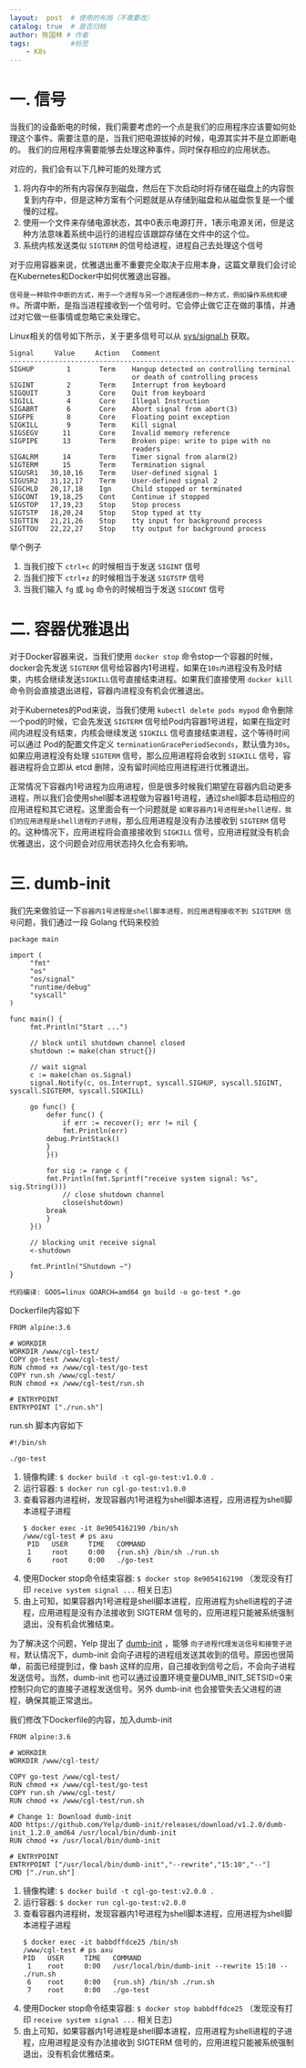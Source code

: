 ```yaml
---
layout:  post  # 使用的布局（不需要改）
catalog: true  # 是否归档
author: 陈国林 # 作者
tags:          #标签
    - K8s
---
```


# 一. 信号
当我们的设备断电的时候，我们需要考虑的一个点是我们的应用程序应该要如何处理这个事件。需要注意的是，当我们把电源拔掉的时候，电源其实并不是立即断电的。
我们的应用程序需要能够去处理这种事件，同时保存相应的应用状态。

对应的，我们会有以下几种可能的处理方式

1. 将内存中的所有内容保存到磁盘，然后在下次启动时将存储在磁盘上的内容恢复到内存中，但是这种方案有个问题就是从存储到磁盘和从磁盘恢复是一个缓慢的过程。
2. 使用一个文件来存储电源状态，其中0表示电源打开，1表示电源关闭，但是这种方法意味着系统中运行的进程应该跟踪存储在文件中的这个位。
3. 系统内核发送类似 `SIGTERM` 的信号给进程，进程自己去处理这个信号

对于应用容器来说，优雅退出重不重要完全取决于应用本身，这篇文章我们会讨论在Kubernetes和Docker中如何优雅退出容器。

`信号是一种软件中断的方式，用于一个进程与另一个进程通信的一种方式，例如操作系统和硬件`。所谓中断，是指当进程接收到一个信号时。它会停止做它正在做的事情，并通过对它做一些事情或忽略它来处理它。

Linux相关的信号如下所示，关于更多信号可以从 [sys/signal.h](https://unix.superglobalmegacorp.com/Net2/newsrc/sys/signal.h.html) 获取。

```
Signal     Value     Action   Comment
----------------------------------------------------------------------
SIGHUP        1       Term    Hangup detected on controlling terminal
                              or death of controlling process
SIGINT        2       Term    Interrupt from keyboard
SIGQUIT       3       Core    Quit from keyboard
SIGILL        4       Core    Illegal Instruction
SIGABRT       6       Core    Abort signal from abort(3)
SIGFPE        8       Core    Floating point exception
SIGKILL       9       Term    Kill signal
SIGSEGV      11       Core    Invalid memory reference
SIGPIPE      13       Term    Broken pipe: write to pipe with no
                              readers
SIGALRM      14       Term    Timer signal from alarm(2)
SIGTERM      15       Term    Termination signal
SIGUSR1   30,10,16    Term    User-defined signal 1
SIGUSR2   31,12,17    Term    User-defined signal 2
SIGCHLD   20,17,18    Ign     Child stopped or terminated
SIGCONT   19,18,25    Cont    Continue if stopped
SIGSTOP   17,19,23    Stop    Stop process
SIGTSTP   18,20,24    Stop    Stop typed at tty
SIGTTIN   21,21,26    Stop    tty input for background process
SIGTTOU   22,22,27    Stop    tty output for background process
```

举个例子

1. 当我们按下 `ctrl+c` 的时候相当于发送 `SIGINT` 信号
2. 当我们按下 `ctrl+z` 的时候相当于发送 `SIGTSTP` 信号
3. 当我们输入 `fg` 或 `bg` 命令的时候相当于发送 `SIGCONT` 信号

# 二. 容器优雅退出
对于Docker容器来说，当我们使用 `docker stop` 命令stop一个容器的时候，docker会先发送 `SIGTERM` 信号给容器内1号进程，如果在`10s内`进程没有及时结束，内核会继续发送`SIGKILL`信号直接结束进程。如果我们直接使用 `docker kill` 命令则会直接退出进程，容器内进程没有机会优雅退出。

对于Kubernetes的Pod来说，当我们使用 `kubectl delete pods mypod` 命令删除一个pod的时候，它会先发送 `SIGTERM` 信号给Pod内容器1号进程，如果在指定时间内进程没有结束，内核会继续发送 `SIGKILL` 信号直接结束进程，这个等待时间可以通过 Pod的配置文件定义 `terminationGracePeriodSeconds`，默认值为`30s`。如果应用进程没有处理 `SIGTERM` 信号，那么应用进程将会收到 `SIGKILL` 信号，容器进程将会立即从 etcd 删除，没有留时间给应用进程进行优雅退出。

正常情况下容器内1号进程为应用进程，但是很多时候我们期望在容器内启动更多进程，所以我们会使用shell脚本进程做为容器1号进程，通过shell脚本启动相应的应用进程和其它进程。这里面会有一个问题就是 `如果容器内1号进程是shell进程，我们的应用进程是shell进程的子进程`，那么应用进程是没有办法接收到 `SIGTERM` 信号的。这种情况下，应用进程将会直接接收到 `SIGKILL` 信号，应用进程就没有机会优雅退出，这个问题会对应用状态持久化会有影响。

# 三. dumb-init
我们先来做验证一下`容器内1号进程是shell脚本进程，则应用进程接收不到 SIGTERM 信号`问题，我们通过一段 Golang 代码来校验

```
package main

import (
     "fmt"
     "os"
     "os/signal"
     "runtime/debug"
     "syscall"
)

func main() {
     fmt.Println("Start ...")

     // block until shutdown channel closed
     shutdown := make(chan struct{})

     // wait signal
     c := make(chan os.Signal)
     signal.Notify(c, os.Interrupt, syscall.SIGHUP, syscall.SIGINT, syscall.SIGTERM, syscall.SIGKILL)

     go func() {
         defer func() {
             if err := recover(); err != nil {
	         fmt.Println(err)
		 debug.PrintStack()
	     }
         }()

         for sig := range c {
	     fmt.Println(fmt.Sprintf("receive system signal: %s", sig.String()))
             // close shutdown channel
             close(shutdown)
	     break
         }
     }()

     // blocking unit receive signal
     <-shutdown
     
     fmt.Println("Shutdown ~")
}

代码编译: GOOS=linux GOARCH=amd64 go build -o go-test *.go 
```

Dockerfile内容如下

```
FROM alpine:3.6

# WORKDIR
WORKDIR /www/cgl-test/
COPY go-test /www/cgl-test/
RUN chmod +x /www/cgl-test/go-test
COPY run.sh /www/cgl-test/
RUN chmod +x /www/cgl-test/run.sh

# ENTRYPOINT
ENTRYPOINT ["./run.sh"]
```

run.sh 脚本内容如下

```
#!/bin/sh

./go-test
```

1. 镜像构建: `$ docker build -t cgl-go-test:v1.0.0 .`
2. 运行容器: `$ docker run cgl-go-test:v1.0.0`
3. 查看容器内进程树，发现容器内1号进程为shell脚本进程，应用进程为shell脚本进程子进程
   ```
   $ docker exec -it 8e9054162190 /bin/sh
   /www/cgl-test # ps axu
    PID   USER     TIME   COMMAND
    1     root     0:00   {run.sh} /bin/sh ./run.sh
    6     root     0:00   ./go-test
   ```
4. 使用Docker stop命令结束容器: `$ docker stop 8e9054162190`  （发现没有打印 `receive system signal ...` 相关日志)
5. 由上可知，如果容器内1号进程是shell脚本进程，应用进程为shell进程的子进程，应用进程是没有办法接收到 SIGTERM 信号的，应用进程只能被系统强制退出，没有机会优雅结束。

为了解决这个问题，Yelp 提出了 [dumb-init](https://github.com/Yelp/dumb-init) ，能够 `向子进程代理发送信号和接管子进程`，默认情况下，dumb-init 会向子进程的进程组发送其收到的信号。原因也很简单，前面已经提到过，像 bash 这样的应用，自己接收到信号之后，不会向子进程发送信号。当然，dumb-init 也可以通过设置环境变量DUMB_INIT_SETSID=0来控制只向它的直接子进程发送信号。另外 dumb-init 也会接管失去父进程的进程，确保其能正常退出。

我们修改下Dockerfile的内容，加入dumb-init

```
FROM alpine:3.6

# WORKDIR
WORKDIR /www/cgl-test/

COPY go-test /www/cgl-test/
RUN chmod +x /www/cgl-test/go-test
COPY run.sh /www/cgl-test/
RUN chmod +x /www/cgl-test/run.sh

# Change 1: Download dumb-init
ADD https://github.com/Yelp/dumb-init/releases/download/v1.2.0/dumb-init_1.2.0_amd64 /usr/local/bin/dumb-init
RUN chmod +x /usr/local/bin/dumb-init

# ENTRYPOINT
ENTRYPOINT ["/usr/local/bin/dumb-init","--rewrite","15:10","--"]
CMD ["./run.sh"]
```

1. 镜像构建: `$ docker build -t cgl-go-test:v2.0.0 .`
2. 运行容器: `$ docker run cgl-go-test:v2.0.0`
3. 查看容器内进程树，发现容器内1号进程为shell脚本进程，应用进程为shell脚本进程子进程
   ```
   $ docker exec -it babbdffdce25 /bin/sh
   /www/cgl-test # ps axu
   PID   USER     TIME   COMMAND
    1    root     0:00   /usr/local/bin/dumb-init --rewrite 15:10 -- ./run.sh
    6    root     0:00   {run.sh} /bin/sh ./run.sh
    7    root     0:00   ./go-test
   ```
4. 使用Docker stop命令结束容器: `$ docker stop babbdffdce25`  （发现没有打印 `receive system signal ...` 相关日志)
5. 由上可知，如果容器内1号进程是shell脚本进程，应用进程为shell进程的子进程，应用进程是没有办法接收到 SIGTERM 信号的，应用进程只能被系统强制退出，没有机会优雅结束。





